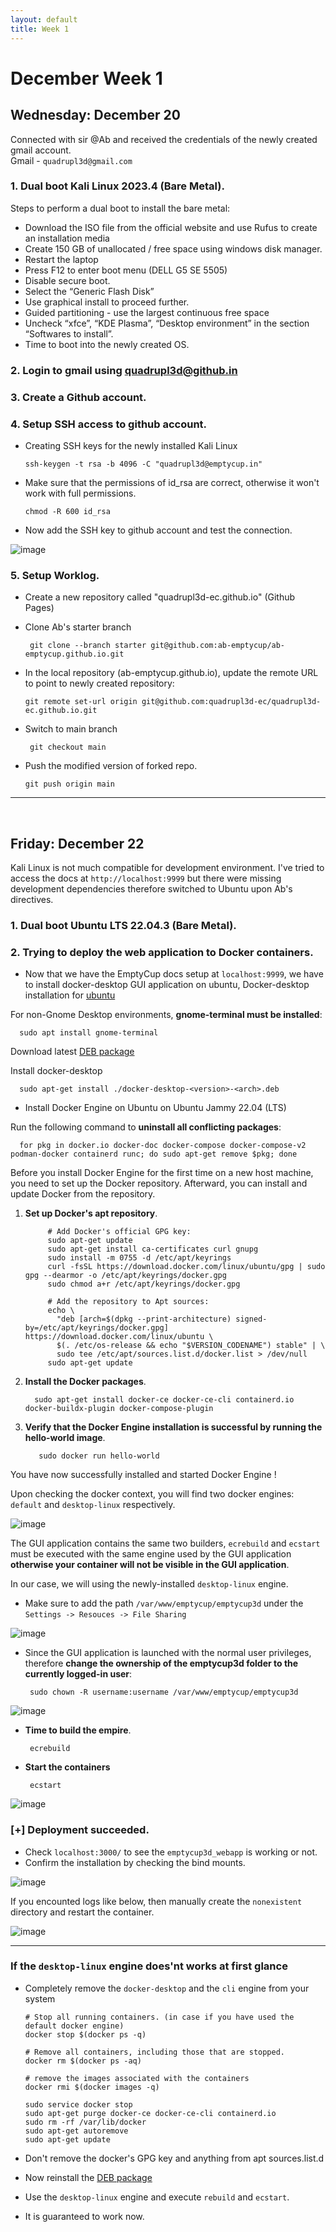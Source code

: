```yaml
---
layout: default
title: Week 1
---
```


# **December Week 1**
## **Wednesday: December 20**

Connected with sir @Ab and received the credentials of the newly created gmail account.  
Gmail - `quadrupl3d@gmail.com` 

### 1. Dual boot Kali Linux 2023.4 (Bare Metal).  
Steps to perform a dual boot to install the bare metal:
- Download the ISO file from the official website and use Rufus to create an installation media
- Create 150 GB of unallocated / free space using windows disk manager.
- Restart the laptop
- Press F12 to enter boot menu (DELL G5 SE 5505)
- Disable secure boot.
- Select the “Generic Flash Disk”
- Use graphical install to proceed further.
- Guided partitioning - use the largest continuous free space
- Uncheck “xfce”, “KDE Plasma”, “Desktop environment” in the section “Softwares to install”.
- Time to boot into the newly created OS.

### 2. Login to gmail using quadrupl3d@github.in

### 3. Create a Github account.
### 4. Setup SSH access to github account.
- Creating SSH keys for the newly installed Kali Linux

      ssh-keygen -t rsa -b 4096 -C "quadrupl3d@emptycup.in"

- Make sure that the permissions of id_rsa are correct, otherwise it won't work with full permissions.

      chmod -R 600 id_rsa

- Now add the SSH key to github account and test the connection.

![image](https://github.com/quadrupl3d-ec/quadrupl3d-ec.github.io/assets/154422664/687e260d-d166-450c-a1ff-765bb7c9b821)


### 5. Setup Worklog.
- Create a new repository called "quadrupl3d-ec.github.io" (Github Pages)
- Clone Ab's starter branch
  
       git clone --branch starter git@github.com:ab-emptycup/ab-emptycup.github.io.git


- In the local repository (ab-emptycup.github.io), update the remote URL to point to newly created repository:

      git remote set-url origin git@github.com:quadrupl3d-ec/quadrupl3d-ec.github.io.git

- Switch to main branch
  
       git checkout main
- Push the modified version of forked repo.
  
      git push origin main

-----
<br>

## **Friday: December 22**

Kali Linux is not much compatible for development environment. I've tried to access the docs at `http://localhost:9999` but there were missing development dependencies therefore switched to Ubuntu upon Ab's directives.  

### 1. Dual boot Ubuntu LTS 22.04.3 (Bare Metal).  
### 2. Trying to deploy the web application to Docker containers.
- Now that we have the EmptyCup docs setup at `localhost:9999`, we have to install docker-desktop GUI application on ubuntu,
Docker-desktop installation for [ubuntu](https://docs.docker.com/desktop/install/ubuntu/)

For non-Gnome Desktop environments, **gnome-terminal must be installed**:

      sudo apt install gnome-terminal


  
Download latest [DEB package](https://desktop.docker.com/linux/main/amd64/docker-desktop-4.26.1-amd64.deb?utm_source=docker&utm_medium=webreferral&utm_campaign=docs-driven-download-linux-amd64&_gl=1*daj8tt*_ga*NDgzOTI5LjE3MDMyNTA3ODM.*_ga_XJWPQMJYHQ*MTcwMzMwOTgxOC40LjEuMTcwMzMxMDI4Mi42MC4wLjA.)

Install docker-desktop

      sudo apt-get install ./docker-desktop-<version>-<arch>.deb
            
- Install Docker Engine on Ubuntu on Ubuntu Jammy 22.04 (LTS)

Run the following command to **uninstall all conflicting packages**:

      for pkg in docker.io docker-doc docker-compose docker-compose-v2 podman-docker containerd runc; do sudo apt-get remove $pkg; done
Before you install Docker Engine for the first time on a new host machine, you need to set up the Docker repository. Afterward, you can install and update Docker from the repository.
      
1. **Set up Docker's apt repository**.

            # Add Docker's official GPG key:
            sudo apt-get update
            sudo apt-get install ca-certificates curl gnupg
            sudo install -m 0755 -d /etc/apt/keyrings
            curl -fsSL https://download.docker.com/linux/ubuntu/gpg | sudo gpg --dearmor -o /etc/apt/keyrings/docker.gpg
            sudo chmod a+r /etc/apt/keyrings/docker.gpg
            
            # Add the repository to Apt sources:
            echo \
              "deb [arch=$(dpkg --print-architecture) signed-by=/etc/apt/keyrings/docker.gpg] https://download.docker.com/linux/ubuntu \
              $(. /etc/os-release && echo "$VERSION_CODENAME") stable" | \
              sudo tee /etc/apt/sources.list.d/docker.list > /dev/null
            sudo apt-get update

            
2. **Install the Docker packages**.

         sudo apt-get install docker-ce docker-ce-cli containerd.io docker-buildx-plugin docker-compose-plugin
  
3. **Verify that the Docker Engine installation is successful by running the hello-world image**.

          sudo docker run hello-world

You have now successfully installed and started Docker Engine !

Upon checking the docker context, you will find two docker engines: `default` and `desktop-linux` respectively.  

![image](https://github.com/quadrupl3d-ec/quadrupl3d-ec.github.io/assets/154422664/c9af6950-a8a2-4389-af99-c39449d608a3)


The GUI application contains the same two builders, `ecrebuild` and `ecstart` must be executed with the same engine used by the GUI application **otherwise your container will not be visible in the GUI application**.

In our case, we will using the newly-installed `desktop-linux` engine.

- Make sure to add the path `/var/www/emptycup/emptycup3d` under the `Settings -> Resouces -> File Sharing`

![image](https://github.com/quadrupl3d-ec/quadrupl3d-ec.github.io/assets/154422664/66c86441-a7c4-4650-9e6c-6a7222b8d619)

- Since the GUI application is launched with the normal user privileges, therefore **change the ownership of the emptycup3d folder to the currently logged-in user**:

       sudo chown -R username:username /var/www/emptycup/emptycup3d

![image](https://github.com/quadrupl3d-ec/quadrupl3d-ec.github.io/assets/154422664/53363778-9135-4f37-af25-381b60b26386)

- **Time to build the empire**.

       ecrebuild

- **Start the containers**
  
       ecstart

![image](https://github.com/quadrupl3d-ec/quadrupl3d-ec.github.io/assets/154422664/d287e1cc-eeb6-4888-a57e-8aa5ce599b5e)

### [+] Deployment succeeded.

- Check `localhost:3000/` to see the `emptycup3d_webapp` is working or not.
- Confirm the installation by checking the bind mounts.

![image](https://github.com/quadrupl3d-ec/quadrupl3d-ec.github.io/assets/154422664/be07b512-07eb-4b54-8469-d8d515190e69)

If you encounted logs like below, then manually create the `nonexistent` directory and restart the container.

![image](https://github.com/quadrupl3d-ec/quadrupl3d-ec.github.io/assets/154422664/a143c148-b135-4cf1-9816-e3c680bce5f4)
<br>
  
----

### If the `desktop-linux` engine does'nt works at first glance

- Completely remove the `docker-desktop` and the `cli` engine from your system

      # Stop all running containers. (in case if you have used the default docker engine)
      docker stop $(docker ps -q)

      # Remove all containers, including those that are stopped.
      docker rm $(docker ps -aq)

      # remove the images associated with the containers
      docker rmi $(docker images -q)

      sudo service docker stop
      sudo apt-get purge docker-ce docker-ce-cli containerd.io
      sudo rm -rf /var/lib/docker
      sudo apt-get autoremove
      sudo apt-get update

- Don't remove the docker's GPG key and anything from apt sources.list.d
- Now reinstall the [DEB package](https://desktop.docker.com/linux/main/amd64/docker-desktop-4.26.1-amd64.deb?utm_source=docker&utm_medium=webreferral&utm_campaign=docs-driven-download-linux-amd64&_gl=1*daj8tt*_ga*NDgzOTI5LjE3MDMyNTA3ODM.*_ga_XJWPQMJYHQ*MTcwMzMwOTgxOC40LjEuMTcwMzMxMDI4Mi42MC4wLjA.)
  
- Use the `desktop-linux` engine and execute `rebuild` and `ecstart`.
- It is guaranteed to work now.



